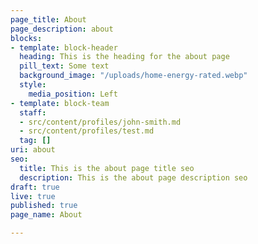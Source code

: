 ```yaml
---
page_title: About
page_description: about
blocks:
- template: block-header
  heading: This is the heading for the about page
  pill_text: Some text
  background_image: "/uploads/home-energy-rated.webp"
  style:
    media_position: Left
- template: block-team
  staff:
  - src/content/profiles/john-smith.md
  - src/content/profiles/test.md
  tag: []
uri: about
seo:
  title: This is the about page title seo
  description: This is the about page description seo
draft: true
live: true
published: true
page_name: About

---
```

